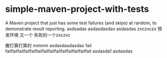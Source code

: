 # simple-maven-project-with-tests
A Maven project that just has some test failures (and skips) at random, to demonstrate result reporting.
asdsadas
asdasdasdas
asdasdas
zxczxczx
预发环境
又一个
失败的一个zxczxc

撒打算打算的
mmmm
asdasdasdasdas
fail failfailfailfailfailfailfailfailfailfailfailfailfailfail
asdasda1
asdasdas


